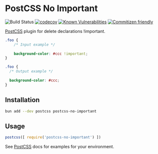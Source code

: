 # PostCSS No Important 
![Build Status](https://github.com/DUBANGARCIA/postcss-no-important/actions/workflows/build.yml/badge.svg)
[![codecov](https://codecov.io/gh/tu-usuario/tu-repo/branch/main/graph/badge.svg)](https://codecov.io/gh/tu-usuario/tu-repo)
[![Known Vulnerabilities](https://snyk.io//test/github/DUBANGARCIA/postcss-no-important/badge.svg?targetFile=package.json)](https://snyk.io//test/github/DUBANGARCIA/postcss-no-important?targetFile=package.json)
[![Commitizen friendly](https://img.shields.io/badge/commitizen-friendly-brightgreen.svg)](http://commitizen.github.io/cz-cli/)


[PostCSS] plugin for delete declarations !important.

[PostCSS]: https://github.com/postcss/postcss

```css
.foo {
    /* Input example */
    
    background-color: #ccc !important;
}
```

```css
.foo {
  /* Output example */
  
  background-color: #ccc;
}
```

## Installation

```bash
bun add --dev postcss postcss-no-important
```

## Usage

```js
postcss([ require('postcss-no-important') ])
```

See [PostCSS] docs for examples for your environment.
